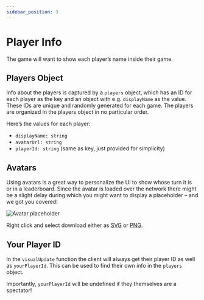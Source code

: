 ```yaml
---
sidebar_position: 3
---
```


# Player Info

The game will want to show each player’s name inside their game.

## Players Object

Info about the players is captured by a `players` object, which has an ID for each player as the key and an object with e.g. `displayName` as the value. These IDs are unique and randomly generated for each game. The players are organized in the players object in no particular order.

Here’s the values for each player:

- `displayName: string`
- `avatarUrl: string`
- `playerId: string` (same as key, just provided for simplicity)

## Avatars

Using avatars is a great way to personalize the UI to show whose turn it is or in a leaderboard. Since the avatar is loaded over the network there might be a slight delay during which you might want to display a placeholder – and we got you covered!

![Avatar placeholder](/img/avatar-placeholder.svg)

Right click and select download either as [SVG](/img/avatar-placeholder.svg) or [PNG](/img/avatar-placeholder.png).

## Your Player ID

In the `visualUpdate` function the client will always get their player ID as well as `yourPlayerId`. This can be used to find their own info in the `players` object.

Importantly, `yourPlayerId` will be undefined if they themselves are a spectator!
